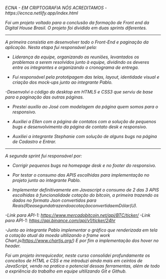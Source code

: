 </h1><em><span>ECNA - EM CRIPTOGRAFIA NÓS ACREDITAMOS - https://ecnca.netlify.app/index.html<span><em></h1>

Foi um projeto voltado para a conclusão da formação de Front end da Digital House Brasil. O projeto foi dividido em duas sprints diferentes.

------------------------------------------------------------

A primeira consistia em desenvolver todo o Front-End e paginação da aplicação. Nesta etapa fui responsável pela: 

- Liderança da equipe, organizando as reuniões, levantados os problemas a serem resolvidos junto à equipe, dividindo os deveres entre os integrantes e organizando o cronograma de entrega.

- Fui responsável pela prototipagem das telas, layout, identidade visual e criação dos mock-ups junto ao integrante Pablo.

-Desenvolvi o código do desktop em HTML5 e CSS3  que serviu de base para a paginação das outras páginas.

- Prestei auxílio ao José com modelagem da página quem somos para o responsivo.

- Auxiliei a Ellen com a página de contatos com a solução de pequenos bugs e desenvolvimento da página de contato desk e responsivo.

- Auxiliei a integrante Stephanie com solução de alguns bugs na página de Cadastro e Entrar.

---------------------------------------------------------------

A segunda sprint fui responsável por:

- Corrigir pequenos bugs na homepage desk e no footer do responsivo.

- Por testar o consumo das APIS escolhidas para implementação no projeto junto ao integrante Pablo.

- Implementar definitivamente  em Javascript o consumo de 2 das 3 APIS escolhidas à funcionalidade cotação do bitcoin, a primeira trazendo os dados no formato Json convertidos para Reais(R$) e a segunda trazendo a cotação convertida em  Dólar(U$).

-Link para API-1: https://www.mercadobitcoin.net/api/BTC/ticker/
-Link para API-1: https://api.binance.com/api/v1/ticker/24hr

-Junto ao integrante Pablo implementar o gráfico que renderizada em tela a cotação atual da moeda ultilizando o frame work Chart.js(https://www.chartjs.org/)
E por fim a implementação dos hover no header.

Foi um projeto inrrequicedor, neste curso consolidei profundamente os conceitos de HTML e CSS e me introduzi ainda mais em ceintos de JavaScript, vendo na pratica o potencial dessas ferramentas, além de todo a expriência do trabalho em equipe ultilizando Git e Github.
